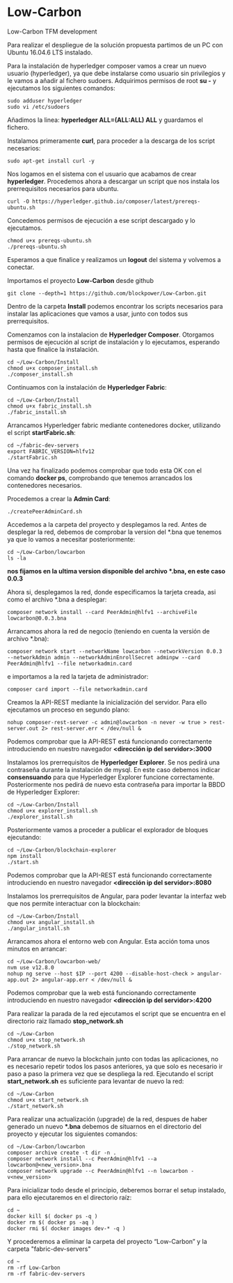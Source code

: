 # Low-Carbon #
Low-Carbon TFM development

Para realizar el despliegue de la solución propuesta partimos de un PC con Ubuntu 16.04.6 LTS instalado.

Para la instalación de hyperledger composer vamos a crear un nuevo usuario (hyperledger), ya que debe instalarse como usuario sin privilegios y le vamos a añadir al fichero sudoers. Adquirimos permisos de root **su -** y ejecutamos los siguientes comandos:

    sudo adduser hyperledger
    sudo vi /etc/sudoers

Añadimos la linea: **hyperledger   ALL=(ALL:ALL) ALL** y guardamos el fichero.

Instalamos primeramente **curl**, para proceder a la descarga de los script necesarios:

    sudo apt-get install curl -y
  
Nos logamos en el sistema con el usuario que acabamos de crear __hyperledger__. Procedemos ahora a descargar un script que nos instala los prerrequisitos necesarios para ubuntu.

    curl -O https://hyperledger.github.io/composer/latest/prereqs-ubuntu.sh 

Concedemos permisos de ejecución a ese script descargado y lo ejecutamos.

    chmod u+x prereqs-ubuntu.sh 
    ./prereqs-ubuntu.sh 

Esperamos a que finalice y realizamos un __logout__ del sistema y volvemos a conectar.

Importamos el proyecto **Low-Carbon** desde github

    git clone --depth=1 https://github.com/blockpower/Low-Carbon.git

Dentro de la carpeta __Install__ podemos encontrar los scripts necesarios para instalar las aplicaciones que vamos a usar, junto con todos sus prerrequisitos. 



Comenzamos con la instalacion de **Hyperledger Composer**. Otorgamos permisos de ejecución al script de instalación  y lo ejecutamos, esperando hasta que finalice la instalación.

    cd ~/Low-Carbon/Install
    chmod u+x composer_install.sh
    ./composer_install.sh

Continuamos con la instalación de **Hyperledger Fabric**:

    cd ~/Low-Carbon/Install
    chmod u+x fabric_install.sh
    ./fabric_install.sh 

Arrancamos Hyperledger fabric mediante contenedores docker, utilizando el script __startFabric.sh__:

    cd ~/fabric-dev-servers 
    export FABRIC_VERSION=hlfv12 
    ./startFabric.sh 
 
Una vez ha finalizado podemos comprobar que todo esta OK con el comando __docker ps__, comprobando que tenemos arrancados los contenedores necesarios.

Procedemos a crear la __Admin Card__:

    ./createPeerAdminCard.sh
 
Accedemos a la carpeta del proyecto y desplegamos la red. Antes de desplegar la red, debemos de comprobar la version del *.bna que tenemos ya que lo vamos a necesitar posteriormente:

    cd ~/Low-Carbon/lowcarbon
    ls -la
  __nos fijamos en la ultima version disponible del archivo *.bna, en este caso 0.0.3__

Ahora si, desplegamos la red, donde especificamos la tarjeta creada, asi como el archivo *.bna a desplegar:

    composer network install --card PeerAdmin@hlfv1 --archiveFile lowcarbon@0.0.3.bna

Arrancamos ahora la red de negocio (teniendo en cuenta la versión de archivo *.bna):

    composer network start --networkName lowcarbon --networkVersion 0.0.3 --networkAdmin admin --networkAdminEnrollSecret adminpw --card PeerAdmin@hlfv1 --file networkadmin.card

e importamos a la red la tarjeta de administrador:

    composer card import --file networkadmin.card

Creamos la API-REST mediante la inicialización del servidor. Para ello ejecutamos un proceso en segundo plano:

    nohup composer-rest-server -c admin@lowcarbon -n never -w true > rest-server.out 2> rest-server.err < /dev/null &

Podemos comprobar que la API-REST está funcionando correctamente introduciendo en nuestro navegador 
__<dirección ip del servidor>:3000__
 


Instalamos los prerrequisitos de **Hyperledger Explorer**. Se nos pedirá una contraseña durante la instalación de mysql. En este caso debemos indicar __consensuando__ para que Hyperledger Explorer funcione correctamente. Posteriormente nos pedirá de nuevo esta contraseña para importar la BBDD de Hyperledger Explorer:

    cd ~/Low-Carbon/Install
    chmod u+x explorer_install.sh
    ./explorer_install.sh 
 
Posteriormente vamos a proceder a publicar el explorador de bloques ejecutando:

    cd ~/Low-Carbon/blockchain-explorer
    npm install
    ./start.sh
    
Podemos comprobar que la API-REST está funcionando correctamente introduciendo en nuestro navegador 
__<dirección ip del servidor>:8080__


Instalamos los prerrequisitos de Angular, para poder levantar la interfaz web que nos permite interactuar con la blockchain:

    cd ~/Low-Carbon/Install
    chmod u+x angular_install.sh
    ./angular_install.sh 
 
Arrancamos ahora el entorno web con Angular. Esta acción toma unos minutos en arrancar:

    cd ~/Low-Carbon/lowcarbon-web/
    nvm use v12.8.0
    nohup ng serve --host $IP --port 4200 --disable-host-check > angular-app.out 2> angular-app.err < /dev/null &

Podemos comprobar que la web está funcionando correctamente introduciendo en nuestro navegador 
__<dirección ip del servidor>:4200__


Para realizar la parada de la red ejecutamos el script que se encuentra en el directorio raiz llamado __stop_network.sh__

    cd ~/Low-Carbon
    chmod u+x stop_network.sh
    ./stop_network.sh
    


Para arrancar de nuevo la blockchain junto con todas las aplicaciones, no es necesario repetir todos los pasos anteriores, ya que solo es necesario ir paso a paso la primera vez que se despliega la red. Ejecutando el script __start_network.sh__ es suficiente para levantar de nuevo la red: 

    cd ~/Low-Carbon
    chmod u+x start_network.sh
    ./start_network.sh



Para realizar una actualización (upgrade) de la red, despues de haber generado un nuevo __*.bna__ debemos de situarnos en el directorio del proyecto y ejecutar los siguientes comandos:

    cd ~/Low-Carbon/lowcarbon
    composer archive create -t dir -n .
    composer network install --c PeerAdmin@hlfv1 --a lowcarbon@<new_version>.bna
    composer network upgrade --c PeerAdmin@hlfv1 --n lowcarbon -v<new_version>
    
    
Para inicializar todo desde el principio, deberemos borrar el setup instalado, para ello ejecutaremos en el directorio raíz:
 
    cd ~
    docker kill $( docker ps -q )
    docker rm $( docker ps -aq )
    docker rmi $( docker images dev-* -q )
  
Y procederemos a eliminar la carpeta del proyecto “Low-Carbon” y la carpeta "fabric-dev-servers"

    cd ~
    rm -rf Low-Carbon
    rm -rf fabric-dev-servers
